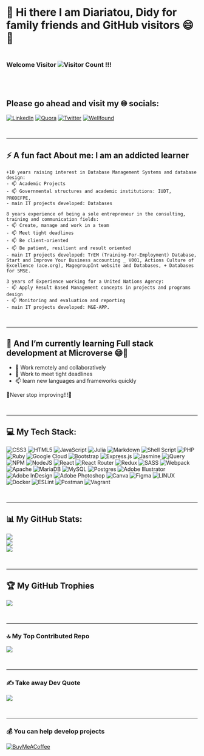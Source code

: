 <!--
**diarisdiakite/diarisdiakite** is a ✨ _special_ ✨ repository because its `README.md` (this file) appears on your GitHub profile.

Here are some ideas to get you started:

- 🔭 I’m currently working on ...
- 🌱 I’m currently learning ...
- 👯 I’m looking to collaborate on ...
- 🤔 I’m looking for help with ...
- 💬 Ask me about ...
- 📫 How to reach me: ...
- 😄 Pronouns: ...
- ⚡ Fun fact: ...
- 😂 Meme
-->





# 👋 Hi there I am Diariatou, Didy for family friends and GitHub visitors 😄👋 
### <br>Welcome Visitor ![Visitor Count](https://profile-counter.glitch.me/{diarisdiakite}/count.svg) !!!


<br><br>
## Please go ahead and visit my 🌐 socials:
[![LinkedIn](https://img.shields.io/badge/LinkedIn-%230077B5.svg?logo=linkedin&logoColor=white)](https://www.linkedin.com/in/diariatou-diakite-67ab80165/) [![Quora](https://img.shields.io/badge/Quora-%23B92B27.svg?logo=Quora&logoColor=white)](https://quora.com/profile/Diariatou-Diakite) [![Twitter](https://img.shields.io/badge/Twitter-%231DA1F2.svg?logo=Twitter&logoColor=white)](https://twitter.com/diarisdiakite) [![Wellfound](https://img.shields.io/badge/Angelist-%231DA1F2.svg?logo=AngelList&logoColor=white)](https://wellfound.com/u/diariatou-diakite)


<br>

---

## ⚡ A fun fact About me: I am an addicted learner

```[Addicted-learner]
+10 years raising interest in Database Management Systems and database design:
- 📫 Academic Projects
- 📫 Governmental structures and academic institutions: IUDT, PRODEFPE, 
- main IT projects developed: Databases  
```

```[Addicted-learner]
8 years experience of being a sole entrepreneur in the consulting, training and communication fields: 
- 📫 Create, manage and work in a team
- 📫 Meet tight deadlines
- 📫 Be client-oriented
- 📫 Be patient, resilient and result oriented
- main IT projects developed: TrEM (Training-For-Employment) Database, Start and Improve Your Business accounting _ V001, Actions Culture of Excellence (ace.org), MagegroupInt website and Databases, + Databases for SMSE.   
```

```[Addicted-learner]
3 years of Experience working for a United Nations Agency: 
- 📫 Apply Result Based Management concepts in projects and programs design
- 📫 Monitoring and evaluation and reporting
- main IT projects developed: M&E-APP.
```

<br>

---

## 🌱 And I’m currently learning Full stack development at Microverse 😄🤔
- 👯 Work remotely and collaboratively
- 🔭 Work to meet tight deadlines
- 📫 learn new languages and frameworks quickly

🌱Never stop improving!!!🌱

<br>

---

## 💻 My Tech Stack:
![CSS3](https://img.shields.io/badge/css3-%231572B6.svg?style=plastic&logo=css3&logoColor=white) ![HTML5](https://img.shields.io/badge/html5-%23E34F26.svg?style=plastic&logo=html5&logoColor=white) ![JavaScript](https://img.shields.io/badge/javascript-%23323330.svg?style=plastic&logo=javascript&logoColor=%23F7DF1E) ![Julia](https://img.shields.io/badge/-Julia-9558B2?style=plastic&logo=julia&logoColor=white) ![Markdown](https://img.shields.io/badge/markdown-%23000000.svg?style=plastic&logo=markdown&logoColor=white) ![Shell Script](https://img.shields.io/badge/shell_script-%23121011.svg?style=plastic&logo=gnu-bash&logoColor=white) ![PHP](https://img.shields.io/badge/php-%23777BB4.svg?style=plastic&logo=php&logoColor=white) ![Ruby](https://img.shields.io/badge/ruby-%23CC342D.svg?style=plastic&logo=ruby&logoColor=white) ![Google Cloud](https://img.shields.io/badge/Google%20Cloud-%234285F4.svg?style=plastic&logo=google-cloud&logoColor=white) ![Bootstrap](https://img.shields.io/badge/bootstrap-%23563D7C.svg?style=plastic&logo=bootstrap&logoColor=white) ![Express.js](https://img.shields.io/badge/express.js-%23404d59.svg?style=plastic&logo=express&logoColor=%2361DAFB) ![Jasmine](https://img.shields.io/badge/jasmine-%238A4182.svg?style=plastic&logo=jasmine&logoColor=white) ![jQuery](https://img.shields.io/badge/jquery-%230769AD.svg?style=plastic&logo=jquery&logoColor=white) ![NPM](https://img.shields.io/badge/NPM-%23000000.svg?style=plastic&logo=npm&logoColor=white) ![NodeJS](https://img.shields.io/badge/node.js-6DA55F?style=plastic&logo=node.js&logoColor=white) ![React](https://img.shields.io/badge/react-%2320232a.svg?style=plastic&logo=react&logoColor=%2361DAFB) ![React Router](https://img.shields.io/badge/React_Router-CA4245?style=plastic&logo=react-router&logoColor=white) ![Redux](https://img.shields.io/badge/redux-%23593d88.svg?style=plastic&logo=redux&logoColor=white) ![SASS](https://img.shields.io/badge/SASS-hotpink.svg?style=plastic&logo=SASS&logoColor=white) ![Webpack](https://img.shields.io/badge/webpack-%238DD6F9.svg?style=plastic&logo=webpack&logoColor=black) ![Apache](https://img.shields.io/badge/apache-%23D42029.svg?style=plastic&logo=apache&logoColor=white) ![MariaDB](https://img.shields.io/badge/MariaDB-003545?style=plastic&logo=mariadb&logoColor=white) ![MySQL](https://img.shields.io/badge/mysql-%2300f.svg?style=plastic&logo=mysql&logoColor=white) ![Postgres](https://img.shields.io/badge/postgres-%23316192.svg?style=plastic&logo=postgresql&logoColor=white) ![Adobe Illustrator](https://img.shields.io/badge/adobeillustrator-%23FF9A00.svg?style=plastic&logo=adobeillustrator&logoColor=white) ![Adobe InDesign](https://img.shields.io/badge/Adobe%20InDesign-49021F?style=plastic&logo=adobeindesign&logoColor=white) ![Adobe Photoshop](https://img.shields.io/badge/adobephotoshop-%2331A8FF.svg?style=plastic&logo=adobephotoshop&logoColor=white) ![Canva](https://img.shields.io/badge/Canva-%2300C4CC.svg?style=plastic&logo=Canva&logoColor=white) 	![Figma](https://img.shields.io/badge/figma-%23F24E1E.svg?style=plastic&logo=figma&logoColor=white) ![LINUX](https://img.shields.io/badge/Linux-FCC624?style=plastic&logo=linux&logoColor=black) ![Docker](https://img.shields.io/badge/docker-%230db7ed.svg?style=plastic&logo=docker&logoColor=white) ![ESLint](https://img.shields.io/badge/ESLint-4B3263?style=plastic&logo=eslint&logoColor=white) ![Postman](https://img.shields.io/badge/Postman-FF6C37?style=plastic&logo=postman&logoColor=white) ![Vagrant](https://img.shields.io/badge/vagrant-%231563FF.svg?style=plastic&logo=vagrant&logoColor=white)

<br>

---

## 📊 My GitHub Stats:
![](https://github-readme-stats.vercel.app/api?username=diarisdiakite&theme=radical&hide_border=true&include_all_commits=false&count_private=true)<br/>
![](https://github-readme-streak-stats.herokuapp.com/?user=diarisdiakite&theme=radical&hide_border=true)<br/>
![](https://github-readme-stats.vercel.app/api/top-langs/?username=diarisdiakite&theme=radical&hide_border=true&include_all_commits=false&count_private=true&layout=compact)

<br>

---

## 🏆 My GitHub Trophies
![](https://github-profile-trophy.vercel.app/?username=diarisdiakite&theme=radical&no-frame=false&no-bg=true&margin-w=4)

<br>

---

### 🔝 My Top Contributed Repo
![](https://github-contributor-stats.vercel.app/api?username=diarisdiakite&limit=5&theme=dark&combine_all_yearly_contributions=true)

<br>

---

### ✍️ Take away Dev Quote
![](https://quotes-github-readme.vercel.app/api?type=horizontal&theme=radical)

<br>

---

### 💰 You can help develop projects
[![BuyMeACoffee](https://img.shields.io/badge/Buy%20Me%20a%20Coffee-ffdd00?style=for-the-badge&logo=buy-me-a-coffee&logoColor=black)](https://buymeacoffee.com/diarisdiakite) 

  
<!-- Proudly created with GPRM ( https://gprm.itsvg.in ) -->
